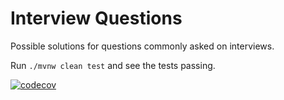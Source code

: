 # Interview Questions

Possible solutions for questions commonly asked on interviews.

Run `./mvnw clean test` and see the tests passing.

[![codecov](https://codecov.io/gh/lealceldeiro/interview-questions/branch/master/graph/badge.svg?token=YVSJLB7A4R)](https://codecov.io/gh/lealceldeiro/interview-questions)